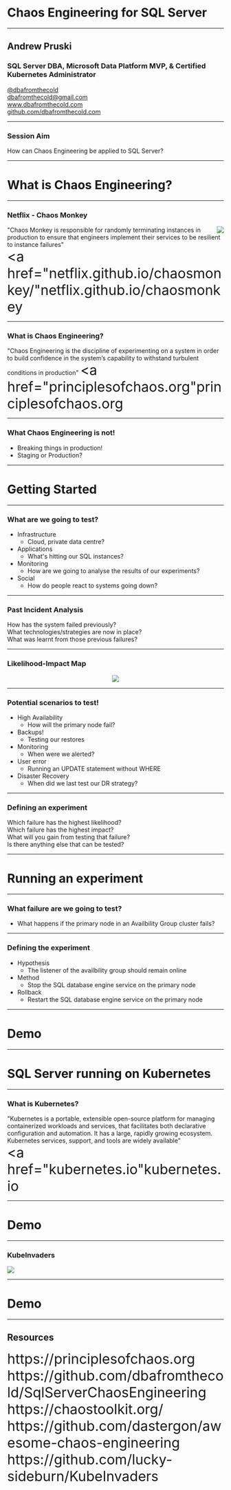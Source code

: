 # Chaos Engineering for SQL Server
 
---

## Andrew Pruski

### SQL Server DBA, Microsoft Data Platform MVP, & Certified Kubernetes Administrator
<!-- .slide: style="text-align: left;"> -->
<i class="fab fa-twitter"></i><a href="https://twitter.com/dbafromthecold">  @dbafromthecold</a><br>
<i class="fas fa-envelope"></i>  dbafromthecold@gmail.com<br>
<i class="fab fa-wordpress"></i>  www.dbafromthecold.com<br>
<i class="fab fa-github"></i><a href="https://github.com/dbafromthecold">  github.com/dbafromthecold.com</a>

---

### Session Aim

How can Chaos Engineering be applied to SQL Server?

---

# What is Chaos Engineering?

---

### Netflix - Chaos Monkey
<!-- .slide: style="text-align: left;"> -->
<img src="images/chaosmonkey.png" style="float: right"/>

"Chaos Monkey is responsible for randomly terminating instances in production to ensure that engineers implement their services to be resilient to instance failures"<br>
<font size="6"><a href="netflix.github.io/chaosmonkey/"netflix.github.io/chaosmonkey</a></font>

---

### What is Chaos Engineering?
<!-- .slide: style="text-align: left;"> -->
"Chaos Engineering is the discipline of experimenting on a system in order to build confidence in the system’s capability to withstand turbulent conditions in production"
<font size="6"><a href="principlesofchaos.org"principlesofchaos.org</a></font>

---

### What Chaos Engineering is not!
<!-- .slide: style="text-align: left;"> -->
- Breaking things in production!<br>
- Staging or Production?<br>


---

# Getting Started

---

### What are we going to test?

<!-- .slide: style="text-align: left;"> -->
- Infrastructure<br>
    - Cloud, private data centre?
- Applications<br>
    - What's hitting our SQL instances?
- Monitoring<br>
    - How are we going to analyse the results of our experiments?
- Social<br>
    - How do people react to systems going down?

---

### Past Incident Analysis
<!-- .slide: style="text-align: left;"> -->
How has the system failed previously?<br>
What technologies/strategies are now in place?<br>
What was learnt from those previous failures?<br>

---

### Likelihood-Impact Map

<p align="center">
<img src="images/likelihoodImpactMap.png" />
</p>

---

### Potential scenarios to test!
<!-- .slide: style="text-align: left;"> -->
- High Availability<br>
    - How will the primary node fail?
- Backups!<br>
    - Testing our restores
- Monitoring<br>
    - When were we alerted?
- User error<br>
    - Running an UPDATE statement without WHERE
- Disaster Recovery<br>
    - When did we last test our DR strategy?

---

### Defining an experiment
<!-- .slide: style="text-align: left;"> -->
Which failure has the highest likelihood?<br>
Which failure has the highest impact?<br>
What will you gain from testing that failure?<br>
Is there anything else that can be tested?

---

# Running an experiment

---

### What failure are we going to test?
<!-- .slide: style="text-align: left;"> -->
- What happens if the primary node in an Availbility Group cluster fails?


---

### Defining the experiment
<!-- .slide: style="text-align: left;"> -->
- Hypothesis
    - The listener of the availbility group should remain online
- Method
    - Stop the SQL database engine service on the primary node
- Rollback
    - Restart the SQL database engine service on the primary node


---

# Demo

---

# SQL Server running on Kubernetes

---

### What is Kubernetes?
<!-- .slide: style="text-align: left;"> -->
"Kubernetes is a portable, extensible open-source platform for managing containerized workloads and services, that facilitates both declarative configuration and automation. It has a large, rapidly growing ecosystem. Kubernetes services, support, and tools are widely available"<br>
<font size="6"><a href="kubernetes.io"kubernetes.io</a></font>

---

# Demo

---

### KubeInvaders

<img src="images/KubeInvaders_75.png" style="float: center"/>

---

# Demo

---

## Resources

<font size="6">
https://principlesofchaos.org<br>
https://github.com/dbafromthecold/SqlServerChaosEngineering<br>
https://chaostoolkit.org/<br>
https://github.com/dastergon/awesome-chaos-engineering<br>
https://github.com/lucky-sideburn/KubeInvaders
</font>
